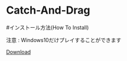 # Catch-And-Drag

#インストール方法(How To Install)

注意 : Windows10だけプレイすることができます

  <a href="https://github.com/hoon6620/Catch-And-Drag/archive/refs/heads/main.zip">Download</a>


